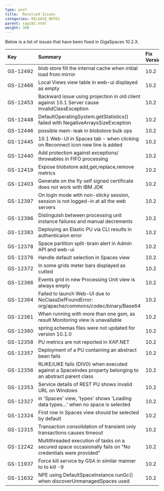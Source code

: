 ```yaml
---
type: post
title:  Resolved Issues
categories: RELEASE_NOTES
parent: xap102.html
weight: 300
---
```



Below is a list of issues that have been fixed in GigaSpaces 10.2.X.




| Key | Summary | Fix Version/s | Sales Force ID | Platform/s |
|:---------|:--------|:----------------|:---------------|:------------------|
|  <nobr>GS-12492</nobr> | blob store fill the internal cache when initial load from mirror | 10.2 |  | Java |
| GS-12466 | Local Views view table in web-ui displayed as empty | 10.2 | | Java |
| GS-12453 | Backward issue using projection in old client against 10.1 Server cause InvalidClassException | 10.2 | 9789 | All |
| GS-12448 | DefaultOperatingSystem.getStatistics() failed with NegativeArraysSizeException | 10.2 | 9777 | All |
| GS-12446 | possible mem-leak in blobstore bulk ops | 10.2 |  | Java |
| GS-12445 | 10.1 Web-UI in Spaces tab - when clicking on Reconnect icon new line is added | 10.2 | 9771 | All |
| GS-12440 | Add protection against exceptions/ throwables in FIFO processing | 10.2 | 9720 | All |
| GS-12419 | Expose blobstore add,get,replace,remove metrics | 10.2 |  | All |
| GS-12403 | Generate on the fly self signed certificate does not work with IBM JDK | 10.2 | 9712 | All |
| GS-12397 | On login mode with non-sticky session, session is not logged-in at all the web servers | 10.2 |  | All |
| GS-12396 | Distinguish between processing unit instance failures and manual decrements| 10.2 | 8707 | All |
| GS-12383 | Deploying an Elastic PU via CLI results in authenticaion error | 10.2 | 9708 | All |
| GS-12378 | Space partition split-brain alert in Admin API and web-ui | 10.2 |  | Java |
| GS-12376 | Handle default selection in Spaces view | 10.2 |  | Java |
| GS-12372 | In some grids meter bars displayed as cutted  | 10.2 |  | Java |
| GS-12366 | Events grid in new Processing Unit view is always empty | 10.2 |  | Java |
| GS-12364 | Failed to launch Web-UI due to NoClassDefFoundError: org/apache/commons/codec/binary/Base64 | 10.2 |  | Java |
| GS-12361 | When running with more than one gsm, as result Monitoring view is unavailable | 10.2 |  | All |
| GS-12360 | spring.schemas files were not updated for version 10.1.0 | 10.2 |  | Java |
| GS-12358 | PU metrics are not reported in XAP.NET | 10.2 |  | .NET |
| GS-12357 | Deployment of a PU containing an abstract bean fails | 10.2 | 9680 | All |
| GS-12356 | RLIKE/LIKE fails (DIV0) when executed against a SpaceIndex property belonging to an abstract parent class  | 10.2 | 9654 | All |
| GS-12353 | Service details of REST PU shows invalid URL on Windows | 10.2 |  | Java |
| GS-12327 | in 'Spaces' view, 'types' shows 'Loading data types...' when no space is selected | 10.2 |  | All |
| GS-12324 | First row in Spaces view should be selected by default | 10.2 |  | Java |
| GS-12315 | Transaction consolidation of transient only transactions causes timeout | 10.2 | 9640,9417 | All |
| GS-12242 | Multithreaded execution of tasks on a secured space occasionally fails on "No credentials were provided" | 10.2 | 9426 | Java |
| GS-11937 | Force kill service by GSA in similar manner to to kill -9  | 10.2 | 9158,9338 | All |
| GS-11632 | NPE using DefaultSpaceInstance.runGc() when discoverUnmanagedSpaces used | 10.2 | 8587 | Java |
